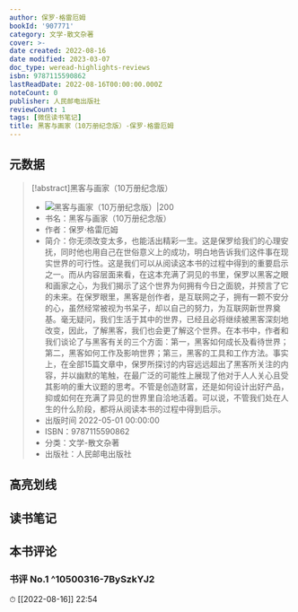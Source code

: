 ```yaml
---
author: 保罗·格雷厄姆
bookId: '907771'
category: 文学-散文杂著
cover: >-
date created: 2022-08-16
date modified: 2023-03-07
doc_type: weread-highlights-reviews
isbn: 9787115590862
lastReadDate: 2022-08-16T00:00:00.000Z
noteCount: 0
publisher: 人民邮电出版社
reviewCount: 1
tags: [微信读书笔记]
title: 黑客与画家（10万册纪念版）-保罗·格雷厄姆
---
```


## 元数据

>[!abstract]黑客与画家（10万册纪念版）
> - ![黑客与画家（10万册纪念版）|200](https://wfqqreader-1252317822.image.myqcloud.com/cover/771/907771/t7_907771.jpg)
> - 书名：黑客与画家（10万册纪念版）
> - 作者：保罗·格雷厄姆
> - 简介：你无须改变太多，也能活出精彩一生。这是保罗给我们的心理安抚，同时他也用自己在世俗意义上的成功，明白地告诉我们这件事在现实世界的可行性。这是我们可以从阅读这本书的过程中得到的重要启示之一。而从内容层面来看，在这本充满了洞见的书里，保罗以黑客之眼和画家之心，为我们揭示了这个世界为何拥有今日之面貌，并预言了它的未来。在保罗眼里，黑客是创作者，是互联网之子，拥有一颗不安分的心，虽然经常被视为书呆子，却以自己的努力，为互联网新世界奠基。毫无疑问，我们生活于其中的世界，已经且必将继续被黑客深刻地改变，因此，了解黑客，我们也会更了解这个世界。在本书中，作者和我们谈论了与黑客有关的三个方面：第一，黑客如何成长及看待世界；第二，黑客如何工作及影响世界；第三，黑客的工具和工作方法。事实上，在全部15篇文章中，保罗所探讨的内容远远超出了黑客所关注的内容，并以幽默的笔触，在最广泛的可能性上展现了他对于人人关心且受其影响的重大议题的思考。不管是创造财富，还是如何设计出好产品，抑或如何在充满了异见的世界里自洽地活着。可以说，不管我们处在人生的什么阶段，都将从阅读本书的过程中得到启示。
> - 出版时间 2022-05-01 00:00:00
> - ISBN：9787115590862
> - 分类：文学-散文杂著
> - 出版社：人民邮电出版社

## 高亮划线

## 读书笔记

## 本书评论

### 书评 No.1 ^10500316-7BySzkYJ2

⏱ [[2022-08-16]] 22:54
